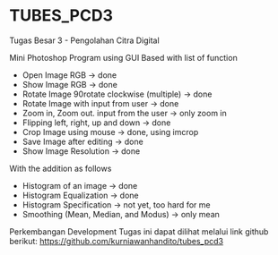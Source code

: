 # TUBES_PCD3

Tugas Besar 3 - Pengolahan Citra Digital

Mini Photoshop Program using GUI Based with list of function
- Open Image RGB -> done
- Show Image RGB -> done
- Rotate Image 90rotate clockwise (multiple) -> done
- Rotate Image with input from user -> done
- Zoom in, Zoom out. input from the user -> only zoom in
- Flipping left, right, up and down  -> done
- Crop Image using mouse  -> done, using imcrop
- Save Image after editing -> done
- Show Image Resolution -> done

With the addition as follows
- Histogram of an image -> done
- Histogram Equalization -> done
- Histogram Specification -> not yet, too hard for me
- Smoothing (Mean, Median, and Modus) -> only mean

Perkembangan Development Tugas ini dapat dilihat melalui link github berikut:
https://github.com/kurniawanhandito/tubes_pcd3